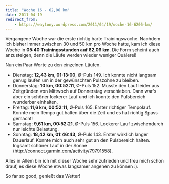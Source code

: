 ```yaml
---
title: "Woche 16 - 62,06 km"
date: 2011-04-19
redirect_from:
    - https://waytony.wordpress.com/2011/04/19/woche-16-6206-km/
---
```


Vergangene Woche war die erste richtig harte Trainingswoche. Nachdem ich bisher immer zwischen 30 und 50 km pro Woche hatte, kam ich diese Woche in **05:40 Trainingsstunden auf 62,06 km**. Die Form scheint auch anzusteigen, denn die Läufe werden wieder weniger Quälerei!

Nun ein Paar Worte zu den einzelnen Läufen.

-   Dienstag: **12,43 km, 01:13:00**, Ø-Puls 149. Ich konnte nicht langsam genug laufen um in der gewünschten Pulszohne zu bleiben.
-   Donnerstag: **10 km, 00:52:11**, Ø-Puls 152. Musste den Lauf leider aus Zeitgründen von Mittwoch auf Donnerstag verschieben. Dann war's aber ein schöner lockerer Lauf und ich konnte den Pulsbereich wunderbar einhalten.
-   Freitag: **11,6 km, 00:52:11**, Ø-Puls 165. Erster richtiger Tempolauf. Konnte mein Tempo gut halten über die Zeit und es hat richtig Spass gemacht!
-   Samstag: **9,61 km, 00:52:21**, Ø-Puls 156. Lockerer Lauf zwischendurch nur leichte Belastung.
-   Sonntag: **18,42 km, 01:46:43**, Ø-Puls 143. Erster wirklich langer Dauerlauf. Konnte mich auch sehr gut an den Pulsbereich halten. Ingsamt schöner Lauf in der Sonne ([http://connect.garmin.com/activity/79791558)](http://connect.garmin.com/activity/79791558 "Sonntagslauf").

Alles in Allem bin ich mit dieser Woche sehr zufrieden und freu mich schon drauf, es diese Woche etwas langsamer angehen zu können :).

So far so good, genießt das Wetter!
<br><br>
